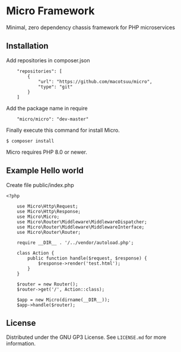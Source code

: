 # Micro Framework
Minimal, zero dependency chassis framework for PHP microservices

## Installation
Add repositories in composer.json
```
    "repositories": [
        {
            "url": "https://github.com/macotsuu/micro",
            "type": "git"
        }
    ] 
```
Add the package name in require
```
    "micro/micro": "dev-master"
```
Finally execute this command for install Micro.
```
$ composer install
```
Micro requires PHP 8.0 or newer.

## Example Hello world

Create file public/index.php

```injectablephp
<?php
    
    use Micro\Http\Request;
    use Micro\Http\Response;
    use Micro\Micro;
    use Micro\Router\Middleware\MiddlewareDispatcher;
    use Micro\Router\Middleware\MiddlewareInterface;
    use Micro\Router\Router;
    
    require __DIR__ . '/../vendor/autoload.php';
    
    class Action {
        public function handle($request, $response) {
            $response->render('test.html');
        }
    }
    
    $router = new Router();
    $router->get('/', Action::class);
    
    $app = new Micro(dirname(__DIR__));
    $app->handle($router);
```

## License

Distributed under the GNU GP3 License. See `LICENSE.md` for more information.